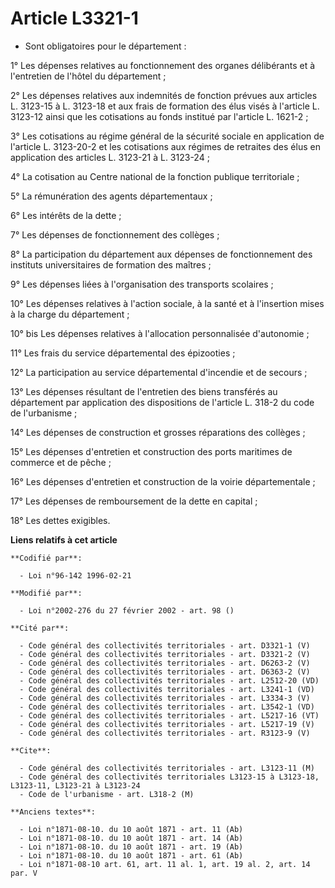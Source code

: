 # Article L3321-1

- Sont obligatoires pour le département :

1° Les dépenses relatives au fonctionnement des organes délibérants et à l'entretien de l'hôtel du département ;

2° Les dépenses relatives aux indemnités de fonction prévues aux articles L. 3123-15 à L. 3123-18 et aux frais de formation
des élus visés à l'article L. 3123-12 ainsi que les cotisations au fonds institué par l'article L. 1621-2 ;

3° Les cotisations au régime général de la sécurité sociale en application de l'article L. 3123-20-2 et les cotisations aux
régimes de retraites des élus en application des articles L. 3123-21 à L. 3123-24 ;

4° La cotisation au Centre national de la fonction publique territoriale ;

5° La rémunération des agents départementaux ;

6° Les intérêts de la dette ;

7° Les dépenses de fonctionnement des collèges ;

8° La participation du département aux dépenses de fonctionnement des instituts universitaires de formation des maîtres ;

9° Les dépenses liées à l'organisation des transports scolaires ;

10° Les dépenses relatives à l'action sociale, à la santé et à l'insertion mises à la charge du département ;

10° bis Les dépenses relatives à l'allocation personnalisée d'autonomie ;

11° Les frais du service départemental des épizooties ;

12° La participation au service départemental d'incendie et de secours ;

13° Les dépenses résultant de l'entretien des biens transférés au département par application des dispositions de l'article
L. 318-2 du code de l'urbanisme ;

14° Les dépenses de construction et grosses réparations des collèges ;

15° Les dépenses d'entretien et construction des ports maritimes de commerce et de pêche ;

16° Les dépenses d'entretien et construction de la voirie départementale ;

17° Les dépenses de remboursement de la dette en capital ;

18° Les dettes exigibles.

**Liens relatifs à cet article**

	**Codifié par**:

	  - Loi n°96-142 1996-02-21

	**Modifié par**:

	  - Loi n°2002-276 du 27 février 2002 - art. 98 ()

	**Cité par**:

	  - Code général des collectivités territoriales - art. D3321-1 (V)
	  - Code général des collectivités territoriales - art. D3321-2 (V)
	  - Code général des collectivités territoriales - art. D6263-2 (V)
	  - Code général des collectivités territoriales - art. D6363-2 (V)
	  - Code général des collectivités territoriales - art. L2512-20 (VD)
	  - Code général des collectivités territoriales - art. L3241-1 (VD)
	  - Code général des collectivités territoriales - art. L3334-3 (V)
	  - Code général des collectivités territoriales - art. L3542-1 (VD)
	  - Code général des collectivités territoriales - art. L5217-16 (VT)
	  - Code général des collectivités territoriales - art. L5217-19 (V)
	  - Code général des collectivités territoriales - art. R3123-9 (V)

	**Cite**:

	  - Code général des collectivités territoriales - art. L3123-11 (M)
	  - Code général des collectivités territoriales L3123-15 à L3123-18, L3123-11, L3123-21 à L3123-24
	  - Code de l'urbanisme - art. L318-2 (M)

	**Anciens textes**:

	  - Loi n°1871-08-10. du 10 août 1871 - art. 11 (Ab)
	  - Loi n°1871-08-10. du 10 août 1871 - art. 14 (Ab)
	  - Loi n°1871-08-10. du 10 août 1871 - art. 19 (Ab)
	  - Loi n°1871-08-10. du 10 août 1871 - art. 61 (Ab)
	  - Loi n°1871-08-10 art. 61, art. 11 al. 1, art. 19 al. 2, art. 14 par. V
